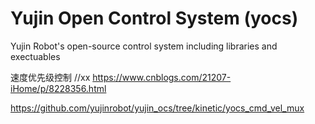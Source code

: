 Yujin Open Control System (yocs)
================================

Yujin Robot's open-source control system including libraries and exectuables

速度优先级控制
//xx
https://www.cnblogs.com/21207-iHome/p/8228356.html

https://github.com/yujinrobot/yujin_ocs/tree/kinetic/yocs_cmd_vel_mux
